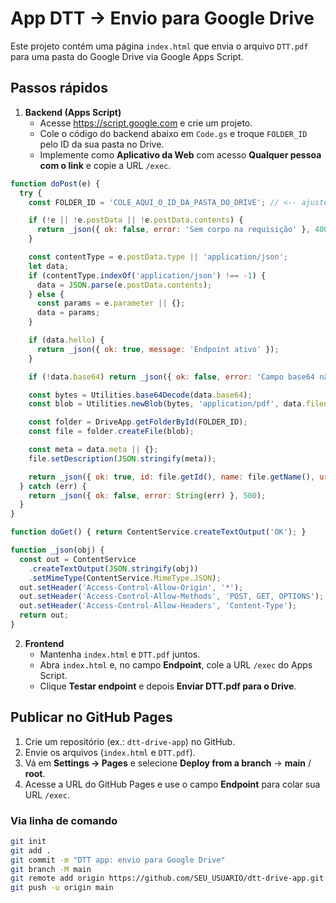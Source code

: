 # App DTT → Envio para Google Drive

Este projeto contém uma página `index.html` que envia o arquivo `DTT.pdf` para uma pasta do Google Drive via Google Apps Script.

## Passos rápidos

1. **Backend (Apps Script)**
   - Acesse https://script.google.com e crie um projeto.
   - Cole o código do backend abaixo em `Code.gs` e troque `FOLDER_ID` pelo ID da sua pasta no Drive.
   - Implemente como **Aplicativo da Web** com acesso **Qualquer pessoa com o link** e copie a URL `/exec`.

```javascript
function doPost(e) {
  try {
    const FOLDER_ID = 'COLE_AQUI_O_ID_DA_PASTA_DO_DRIVE'; // <-- ajuste

    if (!e || !e.postData || !e.postData.contents) {
      return _json({ ok: false, error: 'Sem corpo na requisição' }, 400);
    }

    const contentType = e.postData.type || 'application/json';
    let data;
    if (contentType.indexOf('application/json') !== -1) {
      data = JSON.parse(e.postData.contents);
    } else {
      const params = e.parameter || {};
      data = params;
    }

    if (data.hello) {
      return _json({ ok: true, message: 'Endpoint ativo' });
    }

    if (!data.base64) return _json({ ok: false, error: 'Campo base64 não enviado' }, 400);

    const bytes = Utilities.base64Decode(data.base64);
    const blob = Utilities.newBlob(bytes, 'application/pdf', data.filename || 'arquivo.pdf');

    const folder = DriveApp.getFolderById(FOLDER_ID);
    const file = folder.createFile(blob);

    const meta = data.meta || {};
    file.setDescription(JSON.stringify(meta));

    return _json({ ok: true, id: file.getId(), name: file.getName(), url: 'https://drive.google.com/file/d/' + file.getId() + '/view' });
  } catch (err) {
    return _json({ ok: false, error: String(err) }, 500);
  }
}

function doGet() { return ContentService.createTextOutput('OK'); }

function _json(obj) {
  const out = ContentService
    .createTextOutput(JSON.stringify(obj))
    .setMimeType(ContentService.MimeType.JSON);
  out.setHeader('Access-Control-Allow-Origin', '*');
  out.setHeader('Access-Control-Allow-Methods', 'POST, GET, OPTIONS');
  out.setHeader('Access-Control-Allow-Headers', 'Content-Type');
  return out;
}
```

2. **Frontend**
   - Mantenha `index.html` e `DTT.pdf` juntos.
   - Abra `index.html` e, no campo **Endpoint**, cole a URL `/exec` do Apps Script.
   - Clique **Testar endpoint** e depois **Enviar DTT.pdf para o Drive**.

## Publicar no GitHub Pages

1. Crie um repositório (ex.: `dtt-drive-app`) no GitHub.
2. Envie os arquivos (`index.html` e `DTT.pdf`).
3. Vá em **Settings → Pages** e selecione **Deploy from a branch** → **main** / **root**.
4. Acesse a URL do GitHub Pages e use o campo **Endpoint** para colar sua URL `/exec`.

### Via linha de comando
```bash
git init
git add .
git commit -m "DTT app: envio para Google Drive"
git branch -M main
git remote add origin https://github.com/SEU_USUARIO/dtt-drive-app.git
git push -u origin main
```
